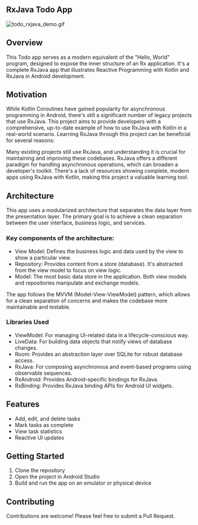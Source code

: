 ## RxJava Todo App
![todo_rxjava_demo.gif](https://github.com/nelsonquintanilla/todo-rxjava/blob/main/todo_rxjava_demo.gif)

## Overview
This Todo app serves as a modern equivalent of the "Hello, World" program, designed to expose the inner structure of an Rx application. It's a complete RxJava app that illustrates Reactive Programming with Kotlin and RxJava in Android development.

## Motivation
While Kotlin Coroutines have gained popularity for asynchronous programming in Android, there's still a significant number of legacy projects that use RxJava. This project aims to provide developers with a comprehensive, up-to-date example of how to use RxJava with Kotlin in a real-world scenario.
Learning RxJava through this project can be beneficial for several reasons:

Many existing projects still use RxJava, and understanding it is crucial for maintaining and improving these codebases.
RxJava offers a different paradigm for handling asynchronous operations, which can broaden a developer's toolkit.
There's a lack of resources showing complete, modern apps using RxJava with Kotlin, making this project a valuable learning tool.

## Architecture
This app uses a modularized architecture that separates the data layer from the presentation layer. The primary goal is to achieve a clean separation between the user interface, business logic, and services.

### Key components of the architecture:
* View Model: Defines the business logic and data used by the view to show a particular view.
* Repository: Provides content from a store (database). It's abstracted from the view model to focus on view logic.
* Model: The most basic data store in the application. Both view models and repositories manipulate and exchange models.

The app follows the MVVM (Model-View-ViewModel) pattern, which allows for a clean separation of concerns and makes the codebase more maintainable and testable.

### Libraries Used
* ViewModel: For managing UI-related data in a lifecycle-conscious way.
* LiveData: For building data objects that notify views of database changes.
* Room: Provides an abstraction layer over SQLite for robust database access.
* RxJava: For composing asynchronous and event-based programs using observable sequences.
* RxAndroid: Provides Android-specific bindings for RxJava.
* RxBinding: Provides RxJava binding APIs for Android UI widgets.

## Features
* Add, edit, and delete tasks
* Mark tasks as complete
* View task statistics
* Reactive UI updates

## Getting Started
1. Clone the repository
2. Open the project in Android Studio
3. Build and run the app on an emulator or physical device

## Contributing
Contributions are welcome! Please feel free to submit a Pull Request.
